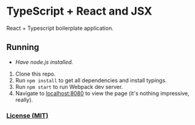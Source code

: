 # TypeScript + React and JSX


React + Typescript boilerplate application.

## Running

 - *Have node.js installed.*


 1. Clone this repo.
 2. Run `npm install` to get all dependencies and install typings.
 3. Run `npm start` to run Webpack dev server.
 4. Navigate to [localhost:8080](http://localhost:8080) to view the page (it's nothing impressive, really).


### [License (MIT)](LICENSE.md)
